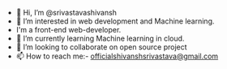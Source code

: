 - 👋 Hi, I’m @srivastavashivansh
- 👀 I’m interested in web development and Machine learning.
- I'm a front-end web-developer. 
- 🌱 I’m currently learning Machine learning in cloud.
- 💞️ I’m looking to collaborate on open source project
- 📫 How to reach me:- officialshivanshsrivastava@gmail.com 

<!---
srivastavashivansh/srivastavashivansh is a ✨ special ✨ repository because its `README.md` (this file) appears on your GitHub profile.
You can click the Preview link to take a look at your changes.
--->
